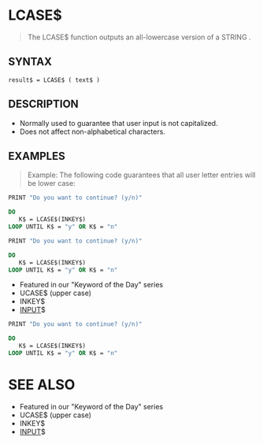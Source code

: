 # LCASE$
> The LCASE$ function outputs an all-lowercase version of a STRING .

## SYNTAX
`result$ = LCASE$ ( text$ )`

## DESCRIPTION
* Normally used to guarantee that user input is not capitalized.
* Does not affect non-alphabetical characters.


## EXAMPLES
> Example: The following code guarantees that all user letter entries will be lower case:

```vb
PRINT "Do you want to continue? (y/n)"

DO
   K$ = LCASE$(INKEY$)
LOOP UNTIL K$ = "y" OR K$ = "n"
```


```vb
PRINT "Do you want to continue? (y/n)"

DO
   K$ = LCASE$(INKEY$)
LOOP UNTIL K$ = "y" OR K$ = "n"
```

* Featured in our "Keyword of the Day" series
* UCASE$ (upper case)
* INKEY$
* [INPUT](INPUT.md)$

```vb
PRINT "Do you want to continue? (y/n)"

DO
   K$ = LCASE$(INKEY$)
LOOP UNTIL K$ = "y" OR K$ = "n"
```



# SEE ALSO
* Featured in our "Keyword of the Day" series
* UCASE$ (upper case)
* INKEY$
* [INPUT](INPUT.md)$


